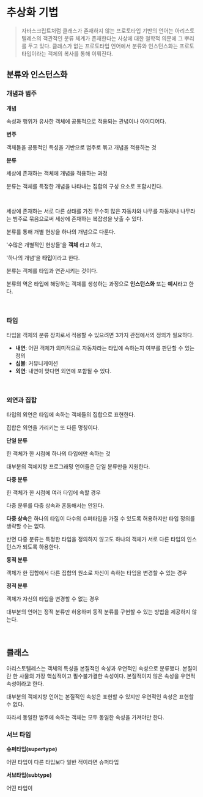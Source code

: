 # 추상화 기법

> 자바스크립트처럼 클래스가 존재하지 않는 프로토타입 기반의 언어는 아리스토텔레스의 객관적인 분류 체계가 존재한다는 
> 사상에 대한 철학적 의문에 그 뿌리를 두고 있다.
> 클래스가 없는 프로토타입 언어에서 분류와 인스턴스화는 프로토타입이라는 객체의 복사를 통해 이뤄진다.

## 분류와 인스턴스화 

### 개념과 범주

**개념**

속성과 행위가 유사한 객체에 공통적으로 적용되는 관념이나 아이디어다.

**변주**

객체들을 공통적인 특성을 기반으로 범주로 묶고 개념을 적용하는 것

**분류**

세상에 존재하는 객체에 개념을 적용하는 과정 

분류는 객체를 특정한 개념을 나타내는 집합의 구성 요소로 포함시킨다.

<br>

세상에 존재하는 서로 다른 상태를 가진 무수히 많은 자동차와 나무를 자동차나 나무라는 범주로 묶음으로써 세상에 존재하는 복잡성을 낮출 수 있다.

분류를 통해 개별 현상을 하나의 개념으로 다룬다.

'수많은 개별적인 현상들'을 **객체** 라고 하고,

'하나의 개념'을 **타입**이라고 한다.

분류는 객체를 타입과 연관시키는 것이다. 

분류의 역은 타입에 해당하는 객체를 생성하는 과정으로 **인스턴스화** 또는 **예시**라고 한다.

<br>

### 타입

타입을 객체의 분류 장치로서 적용할 수 있으려면 3가지 관점에서의 정의가 필요하다.

* **내연**: 어떤 객체가 의미적으로 자동차라는 타입에 속하는지 여부를 판단할 수 있는 정의
* **심볼**: 커뮤니케이션
* **외연**: 내연이 맞다면 외연에 포함될 수 있다.

<br>

### 외연과 집합 

타입의 외연은 타입에 속하는 객체들의 집합으로 표현한다.

집합은 외연을 가리키는 또 다른 명칭이다.

**단일 분류**

한 객체가 한 시점에 하나의 타입에만 속하는 것

대부분의 객체지향 프로그래밍 언어들은 단일 분류만을 지원한다.

**다중 분류**

한 객체가 한 시점에 여러 타입에 속할 경우 

다중 분류를 다중 상속과 혼동해서는 안된다.

**다중 상속**은 하나의 타입이 다수의 슈퍼타입을 가질 수 있도록 허용하지만 타입 정의를 생략할 수는 없다.

반면 다중 분류는 특정한 타입을 정의하지 않고도 하나의 객체가 서로 다른 타입의 인스턴스가 되도록 하용한다.

**동적 분류**

객체가 한 집합에서 다른 집합의 원소로 자신이 속하는 타입을 변경할 수 있는 경우

**정적 분류**

객체가 자신의 타입을 변경할 수 없는 경우

대부분의 언어는 정적 분류만 허용하며 동적 분류를 구현할 수 있는 방법을 제공하지 않는다.

<br>

## 클래스

아리스토텔레스는 객체의 특성을 본질적인 속성과 우연적인 속성으로 분류했다. 본질이란 한 사물의 가장 핵심적이고 필수불가결한 속성이다. 본질적이지 않은 속성을 우연적 속성이라고 한다.

대부분의 객체지향 언어는 본질적인 속성은 표현할 수 있지만 우연적인 속성은 표현할 수 없다.

따라서 동일한 범주에 속하는 객체는 모두 동일한 속성을 가져야만 한다.

### 서브 타입

**슈퍼타입(supertype)**

어떤 타입이 다른 타입보다 일반 적이라면 슈퍼타입

**서브타입(subtype)**

어떤 타입이 
